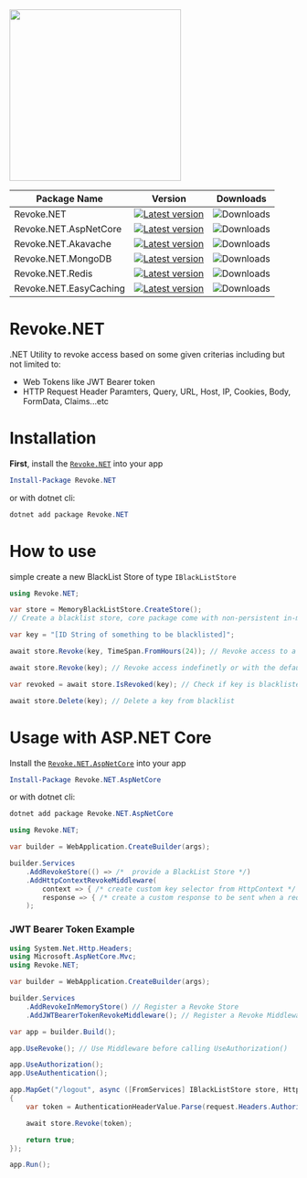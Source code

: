 <img src="https://raw.githubusercontent.com/rainxh11/Revoke.NET/master/assets/revoke.net.svg" width="300">

|Package Name|Version|Downloads|
|-|-|-|
|Revoke.NET|[![Latest version](https://img.shields.io/nuget/v/Revoke.NET.svg)](https://www.nuget.org/packages/Revoke.NET/)|![Downloads](https://img.shields.io/nuget/dt/Revoke.NET.svg)|
|Revoke.NET.AspNetCore|[![Latest version](https://img.shields.io/nuget/v/Revoke.NET.AspNetCore.svg)](https://www.nuget.org/packages/Revoke.NET.AspNetCore/)|![Downloads](https://img.shields.io/nuget/dt/Revoke.NET.AspNetCore.svg)|
|Revoke.NET.Akavache|[![Latest version](https://img.shields.io/nuget/v/Revoke.NET.Akavache.svg)](https://www.nuget.org/packages/Revoke.NET.Akavache/)|![Downloads](https://img.shields.io/nuget/dt/Revoke.NET.Akavache.svg)|
|Revoke.NET.MongoDB|[![Latest version](https://img.shields.io/nuget/v/Revoke.NET.MongoDB.svg)](https://www.nuget.org/packages/Revoke.NET.MongoDB/)|![Downloads](https://img.shields.io/nuget/dt/Revoke.NET.MongoDB.svg)|
|Revoke.NET.Redis|[![Latest version](https://img.shields.io/nuget/v/Revoke.NET.Redis.svg)](https://www.nuget.org/packages/Revoke.NET.Redis/)|![Downloads](https://img.shields.io/nuget/dt/Revoke.NET.Redis.svg)|
|Revoke.NET.EasyCaching|[![Latest version](https://img.shields.io/nuget/v/Revoke.NET.EasyCaching.svg)](https://www.nuget.org/packages/Revoke.NET.EasyCaching/)|![Downloads](https://img.shields.io/nuget/dt/Revoke.NET.EasyCaching.svg)
# Revoke.NET
.NET Utility to revoke access based on some given criterias including but not limited to:
- Web Tokens like JWT Bearer token
- HTTP Request Header Paramters, Query, URL, Host, IP, Cookies, Body, FormData, Claims...etc

# Installation
**First**, install the [`Revoke.NET`](https://www.nuget.org/packages/Revoke.NET) into your app
```powershell
Install-Package Revoke.NET
```
or with dotnet cli: 
```powershell
dotnet add package Revoke.NET
```
# How to use
simple create a new BlackList Store of type `IBlackListStore`
```csharp
using Revoke.NET;

var store = MemoryBlackListStore.CreateStore(); 
// Create a blacklist store, core package come with non-persistent in-memory store

var key = "[ID String of something to be blacklisted]";

await store.Revoke(key, TimeSpan.FromHours(24)); // Revoke access to a key for 24 hours

await store.Revoke(key); // Revoke access indefinetly or with the defaulTtl expiration

var revoked = await store.IsRevoked(key); // Check if key is blacklisted

await store.Delete(key); // Delete a key from blacklist
```

# Usage with ASP.NET Core
Install the [`Revoke.NET.AspNetCore`](https://www.nuget.org/packages/Revoke.NET.AspNetCore) into your app
```powershell
Install-Package Revoke.NET.AspNetCore
```
or with dotnet cli: 
```powershell
dotnet add package Revoke.NET.AspNetCore
```
```csharp
using Revoke.NET;

var builder = WebApplication.CreateBuilder(args);

builder.Services
    .AddRevokeStore(() => /*  provide a BlackList Store */)
    .AddHttpContextRevokeMiddleware(
        context => { /* create custom key selector from HttpContext */ },
        response => { /* create a custom response to be sent when a request is revoked */  }
    ); 
```

### JWT Bearer Token Example
```csharp
using System.Net.Http.Headers;
using Microsoft.AspNetCore.Mvc;
using Revoke.NET;

var builder = WebApplication.CreateBuilder(args);

builder.Services
    .AddRevokeInMemoryStore() // Register a Revoke Store
    .AddJWTBearerTokenRevokeMiddleware(); // Register a Revoke Middleware

var app = builder.Build();

app.UseRevoke(); // Use Middleware before calling UseAuthorization()

app.UseAuthorization();
app.UseAuthentication();

app.MapGet("/logout", async ([FromServices] IBlackListStore store, HttpRequest request) =>
{
    var token = AuthenticationHeaderValue.Parse(request.Headers.Authorization).Parameter;

    await store.Revoke(token);

    return true;
});

app.Run();
```